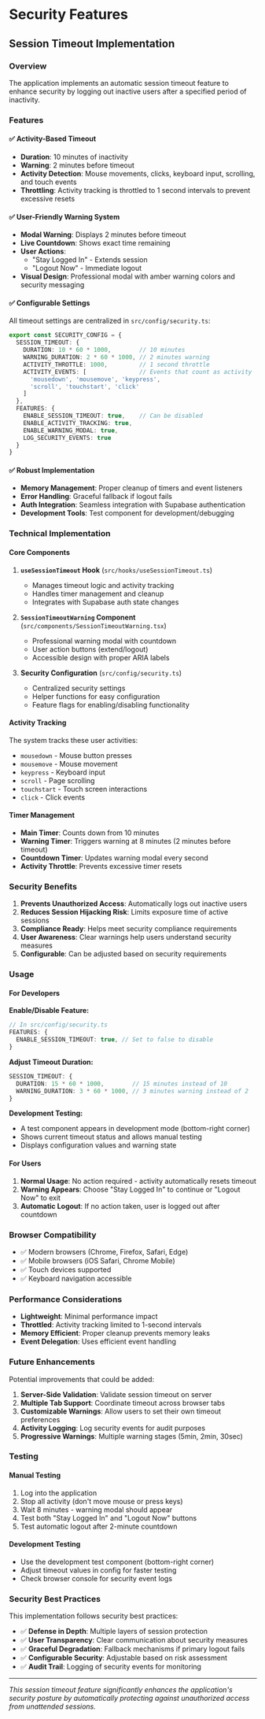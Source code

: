 # Security Features

## Session Timeout Implementation

### Overview
The application implements an automatic session timeout feature to enhance security by logging out inactive users after a specified period of inactivity.

### Features

#### ✅ **Activity-Based Timeout**
- **Duration**: 10 minutes of inactivity
- **Warning**: 2 minutes before timeout
- **Activity Detection**: Mouse movements, clicks, keyboard input, scrolling, and touch events
- **Throttling**: Activity tracking is throttled to 1 second intervals to prevent excessive resets

#### ✅ **User-Friendly Warning System**
- **Modal Warning**: Displays 2 minutes before timeout
- **Live Countdown**: Shows exact time remaining
- **User Actions**: 
  - "Stay Logged In" - Extends session
  - "Logout Now" - Immediate logout
- **Visual Design**: Professional modal with amber warning colors and security messaging

#### ✅ **Configurable Settings**
All timeout settings are centralized in `src/config/security.ts`:

```typescript
export const SECURITY_CONFIG = {
  SESSION_TIMEOUT: {
    DURATION: 10 * 60 * 1000,        // 10 minutes
    WARNING_DURATION: 2 * 60 * 1000, // 2 minutes warning
    ACTIVITY_THROTTLE: 1000,         // 1 second throttle
    ACTIVITY_EVENTS: [               // Events that count as activity
      'mousedown', 'mousemove', 'keypress', 
      'scroll', 'touchstart', 'click'
    ]
  },
  FEATURES: {
    ENABLE_SESSION_TIMEOUT: true,    // Can be disabled
    ENABLE_ACTIVITY_TRACKING: true,
    ENABLE_WARNING_MODAL: true,
    LOG_SECURITY_EVENTS: true
  }
}
```

#### ✅ **Robust Implementation**
- **Memory Management**: Proper cleanup of timers and event listeners
- **Error Handling**: Graceful fallback if logout fails
- **Auth Integration**: Seamless integration with Supabase authentication
- **Development Tools**: Test component for development/debugging

### Technical Implementation

#### Core Components

1. **`useSessionTimeout` Hook** (`src/hooks/useSessionTimeout.ts`)
   - Manages timeout logic and activity tracking
   - Handles timer management and cleanup
   - Integrates with Supabase auth state changes

2. **`SessionTimeoutWarning` Component** (`src/components/SessionTimeoutWarning.tsx`)
   - Professional warning modal with countdown
   - User action buttons (extend/logout)
   - Accessible design with proper ARIA labels

3. **Security Configuration** (`src/config/security.ts`)
   - Centralized security settings
   - Helper functions for easy configuration
   - Feature flags for enabling/disabling functionality

#### Activity Tracking
The system tracks these user activities:
- `mousedown` - Mouse button presses
- `mousemove` - Mouse movement
- `keypress` - Keyboard input
- `scroll` - Page scrolling
- `touchstart` - Touch screen interactions
- `click` - Click events

#### Timer Management
- **Main Timer**: Counts down from 10 minutes
- **Warning Timer**: Triggers warning at 8 minutes (2 minutes before timeout)
- **Countdown Timer**: Updates warning modal every second
- **Activity Throttle**: Prevents excessive timer resets

### Security Benefits

1. **Prevents Unauthorized Access**: Automatically logs out inactive users
2. **Reduces Session Hijacking Risk**: Limits exposure time of active sessions
3. **Compliance Ready**: Helps meet security compliance requirements
4. **User Awareness**: Clear warnings help users understand security measures
5. **Configurable**: Can be adjusted based on security requirements

### Usage

#### For Developers

**Enable/Disable Feature:**
```typescript
// In src/config/security.ts
FEATURES: {
  ENABLE_SESSION_TIMEOUT: true, // Set to false to disable
}
```

**Adjust Timeout Duration:**
```typescript
SESSION_TIMEOUT: {
  DURATION: 15 * 60 * 1000,        // 15 minutes instead of 10
  WARNING_DURATION: 3 * 60 * 1000, // 3 minutes warning instead of 2
}
```

**Development Testing:**
- A test component appears in development mode (bottom-right corner)
- Shows current timeout status and allows manual testing
- Displays configuration values and warning state

#### For Users

1. **Normal Usage**: No action required - activity automatically resets timeout
2. **Warning Appears**: Choose "Stay Logged In" to continue or "Logout Now" to exit
3. **Automatic Logout**: If no action taken, user is logged out after countdown

### Browser Compatibility

- ✅ Modern browsers (Chrome, Firefox, Safari, Edge)
- ✅ Mobile browsers (iOS Safari, Chrome Mobile)
- ✅ Touch devices supported
- ✅ Keyboard navigation accessible

### Performance Considerations

- **Lightweight**: Minimal performance impact
- **Throttled**: Activity tracking limited to 1-second intervals
- **Memory Efficient**: Proper cleanup prevents memory leaks
- **Event Delegation**: Uses efficient event handling

### Future Enhancements

Potential improvements that could be added:

1. **Server-Side Validation**: Validate session timeout on server
2. **Multiple Tab Support**: Coordinate timeout across browser tabs
3. **Customizable Warnings**: Allow users to set their own timeout preferences
4. **Activity Logging**: Log security events for audit purposes
5. **Progressive Warnings**: Multiple warning stages (5min, 2min, 30sec)

### Testing

#### Manual Testing
1. Log into the application
2. Stop all activity (don't move mouse or press keys)
3. Wait 8 minutes - warning modal should appear
4. Test both "Stay Logged In" and "Logout Now" buttons
5. Test automatic logout after 2-minute countdown

#### Development Testing
- Use the development test component (bottom-right corner)
- Adjust timeout values in config for faster testing
- Check browser console for security event logs

### Security Best Practices

This implementation follows security best practices:

- ✅ **Defense in Depth**: Multiple layers of session protection
- ✅ **User Transparency**: Clear communication about security measures
- ✅ **Graceful Degradation**: Fallback mechanisms if primary logout fails
- ✅ **Configurable Security**: Adjustable based on risk assessment
- ✅ **Audit Trail**: Logging of security events for monitoring

---

*This session timeout feature significantly enhances the application's security posture by automatically protecting against unauthorized access from unattended sessions.* 